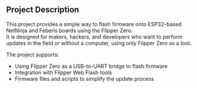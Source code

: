 ## Project Description

This project provides a simple way to flash firmware onto ESP32-based NetNinja and Feberis boards using the Flipper Zero.  
It is designed for makers, hackers, and developers who want to perform updates in the field or without a computer, using only Flipper Zero as a tool.

The project supports:
- Using Flipper Zero as a USB-to-UART bridge to flash firmware
- Integration with Flipper Web Flash tools
- Firmware files and scripts to simplify the update process
